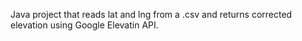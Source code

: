 Java project that reads lat and lng from a .csv and returns corrected elevation using Google Elevatin API. 